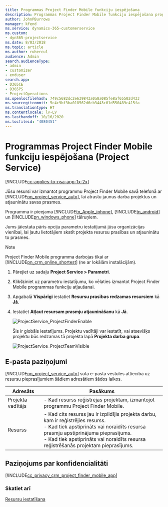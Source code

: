 ```yaml
---
title: Programmas Project Finder Mobile funkciju iespējošana
description: Programmas Project Finder Mobile funkciju iespējošana programmā Project Service
author: JohnPBurrows
manager: kfend
ms.service: dynamics-365-customerservice
ms.custom:
- dyn365-projectservice
ms.date: 8/03/2018
ms.topic: article
ms.author: ruhercul
audience: Admin
search.audienceType:
- admin
- customizer
- enduser
search.app:
- D365CE
- D365PS
- ProjectOperations
ms.openlocfilehash: 749c5682dc2e639843a0a8a085fe8af65502d433
ms.sourcegitcommit: 5c4c9bf3ba018562d6cb3443c01d550489c415fa
ms.translationtype: HT
ms.contentlocale: lv-LV
ms.lasthandoff: 10/16/2020
ms.locfileid: "4080451"
---
```

# <a name="enable-project-finder-mobile-app-features-project-service"></a>Programmas Project Finder Mobile funkciju iespējošana (Project Service)

[!INCLUDE[cc-applies-to-psa-app-1x-2x](../includes/cc-applies-to-psa-app-1x-2x.md)]

Jūsu resursi var izmantot programmu Project Finder Mobile savā telefonā ar [!INCLUDE[pn_project_service_auto](../includes/pn-project-service-auto.md)], lai atrastu jaunus darba projektus un atjauninātu savas prasmes.  
  
 Programma ir pieejama [!INCLUDE[tn_Apple_iphone](../includes/tn-apple-iphone.md)], [!INCLUDE[tn_android](../includes/tn-android.md)] un [!INCLUDE[pn_windows_phone](../includes/pn-windows-phone.md)] tālruņiem.  
  
 Jums jāiestata pāris opciju parametru iestatījumā jūsu organizācijas vienībai, lai ļautu lietotājiem skatīt projekta resursu prasības un atjauninātu to prasmes.  
  
> [!NOTE]
>  Project Finder Mobile programma darbojas tikai ar [!INCLUDE[pn_crm_online_shortest](../includes/pn-crm-online-shortest.md)] (ne ar lokālām instalācijām).  
  
1. Pārejiet uz sadaļu **Project Service > Parametri**.  
  
2. Klikšķiniet uz parametru iestatījumu, ko vēlaties izmantot Project Finder Mobile programmas funkciju atļaušanai.  
  
3. Apgabalā **Vispārīgi** iestatiet **Resursu prasības redzamas resursiem** kā **Jā**.  
  
4. Iestatiet **Atļaut resursam prasmju atjaunināšanu** kā **Jā**.  
  
   ![ProjectService_ProjectFinderEnable](../psa/media/project-service-project-finder-enable.png "ProjectService_ProjectFinderEnable")  
  
   Šis ir globāls iestatījums. Projektu vadītāji var iestatīt, vai atsevišķs projektu būs redzamas tā projekta lapā **Projekta darba grupa**.  
  
   ![ProjectService_ProjectTeamVisible](../psa/media/project-service-project-team-visible.png "ProjectService_ProjectTeamVisible")  
  
## <a name="email-notifications"></a>E-pasta paziņojumi  
 [!INCLUDE[pn_project_service_auto](../includes/pn-project-service-auto.md)] sūta e-pasta vēstules attiecībā uz resursu pieprasījumiem šādiem adresātiem šādos laikos.  
  
|Adresāts|Pasākums|  
|---------------|-----------|  
|Projekta vadītājs|-   Kad resurss reģistrējas projektam, izmantojot programmu Project Finder Mobile.|  
|Resurss|-   Kad cits resurss jau ir izpildījis projekta darbu, kam ir reģistrējies resurss.<br />-   Kad tiek apstiprināts vai noraidīts resursa prasmju apstiprinājuma pieprasījums.<br />-   Kad tiek apstiprināts vai noraidīts resursa reģistrēšanās projektam pieprasījums.|  
  
## <a name="privacy-notice"></a>Paziņojums par konfidencialitāti  
 [!INCLUDE[cc_privacy_crm_project_finder_mobile_app](../includes/cc-privacy-crm-project-finder-mobile-app.md)]  
  
### <a name="see-also"></a>Skatiet arī  
 [Resursu iestatīšana](../psa/set-up-resources.md)
